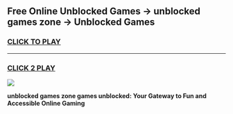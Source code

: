 
## Free Online Unblocked Games → unblocked games zone → Unblocked Games
<h3>
<a href="https://premium.freeplayer.one?title=unblocked_games_zone&ref=21F">CLICK TO PLAY</a></h3>
<hr>

<h3>
<a href="https://premium.freeplayer.one?title=unblocked_games_zone&ref=21F">CLICK 2 PLAY</a>
  
</h3>

<a href="https://premium.freeplayer.one?title=unblocked_games_zone&ref=21F/"><img src="https://clearcache.store/games.png"></a>


**unblocked games zone games unblocked: Your Gateway to Fun and Accessible Online Gaming**
